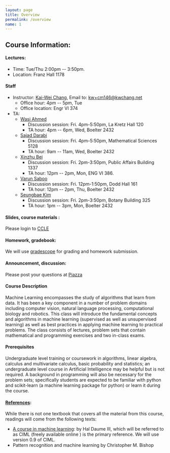 ```yaml
---
layout: page
title: Overview
permalink: /overview
name: 1
---
```


## Course Information: 
#### Lectures:
  * Time: Tue/Thu 2:00pm -- 3:50pm.
  * Location: Franz Hall 1178
  
#### Staff
* Instructor: [Kai-Wei Chang](http://web.cs.ucla.edu/~kwchang/), Email to: kw+cm146@kwchang.net
  * Office hour:  4pm -- 5pm, Tue
  * Office location: Engr VI 374
* TA: 
  * [Wasi Ahmed](wasiahmad@ucla.edu)
    * Discussion session: Fri. 4pm-5:50pm, La Kretz Hall 120
    * TA hour: 4pm -- 6pm, Wed, Boelter 2432
  * [Sajad Darabi](sajad10@ucla.edu)
    * Discussion session: Fri. 4pm-5:50pm, Mathematical Sciences 5128
    * TA hour: 9am -- 11am, Wed, Boelter 2432
  * [Xinzhu Bei](xzbei@cs.ucla.edu)
    * Discussion session: Fri. 2pm-3:50pm, Public Affairs Building 1337
    * TA hour: 12pm -- 2pm, Mon, ENG VI 386.
  * [Varun Saboo](v18saboo@cs.ucla.edu)
    * Discussion session: Fri. 12pm-1:50pm, Dodd Hall 161
    * TA hour: 12pm -- 2pm, Thu, Boelter 2432
  * [Seungbae Kim](ksb2043@gmail.com)
    * Discussion session: Fri. 2pm-3:50pm, Botany Building 325
    * TA hour: 1pm -- 3pm, Mon, Boelter 2432
  
#### Slides, course materials : 
Please login to [CCLE](https://ccle.ucla.edu/course/view/18W-COMSCIM146-1)  
  
#### Homework, gradebook:
We will use [gradescope](https://gradescope.com/) for grading and homework submission.

#### Announcement, discussion:
Please post your questions at [Piazza](piazza.com/ucla/winter2018/m146)


#### Course Description

Machine Learning encompasses the study of algorithms that learn from data. It has been a key
component in a number of problem domains including computer vision, natural language processing,
computational biology and robotics. This class will introduce the fundamental concepts and
algorithms in machine learning (supervised as well as unsupervised learning) as well as best
practices in applying machine learning to practical problems. The class consists of lectures, problem
sets that contain mathematical and programming exercises and two in-class exams.

#### Prerequisites

Undergraduate level training or coursework in algorithms, linear algebra, calculus and multivariate
calculus, basic probability and statistics; an undergraduate level course in Artificial Intelligence may
be helpful but is not required. A background in programming will also be necessary for the problem
sets; specifically students are expected to be familiar with python and scikit-learn (a machine
learning package for python) or learn it during the course.


#### [References](https://uclanlp.github.io/CSM146-18W/resource):
While there is not one textbook that covers all the material from this course, readings will come from
the following texts:
  * [A course in machine learning](http://ciml.info/index_0_9.html): by Hal Daume III, which will be referred to as CIML (freely
available online ) is the primary reference. We will use version 0.9 of CIML.
  * Pattern recognition and machine learning by Christopher M. Bishop






